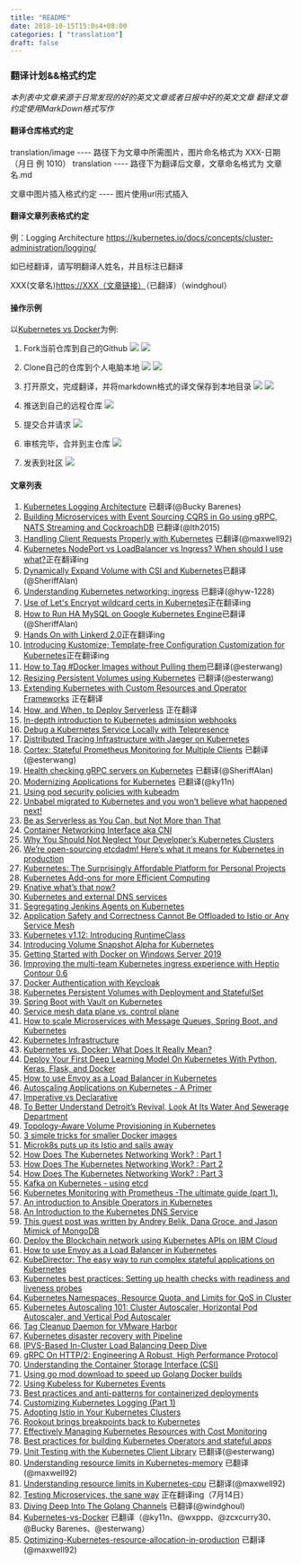 ```yaml
---
title: "README" 
date: 2018-10-15T15:0s4+08:00
categories: [ "translation"]
draft: false
---
```

###  翻译计划&&格式约定

*本列表中文章来源于日常发现的好的英文文章或者日报中好的英文文章*
*翻译文章约定使用MarkDown格式写作*

#### 翻译仓库格式约定
translation/image ---- 路径下为文章中所需图片，图片命名格式为 XXX-日期（月日 例 1010）
translation ---- 路径下为翻译后文章，文章命名格式为 文章名.md

文章中图片插入格式约定 ---- 图片使用url形式插入
#### 翻译文章列表格式约定
例：Logging Architecture <https://kubernetes.io/docs/concepts/cluster-administration/logging/>

如已经翻译，请写明翻译人姓名，并且标注已翻译

XXX(文章名)<https://XXX（文章链接）>（已翻译）（windghoul）

#### 操作示例
以[Kubernetes vs Docker](https://www.sumologic.com/blog/kubernetes-vs-docker/)为例:

1. Fork当前仓库到自己的Github
![](https://github.com/caas-one/news.caas.one/blob/master/translation/images/fork-it.jpg)
![](https://github.com/caas-one/news.caas.one/blob/master/translation/images/forking-it.jpg)

2. Clone自己的仓库到个人电脑本地
![](https://github.com/caas-one/news.caas.one/blob/master/translation/images/clone-it.jpg)
![](https://github.com/caas-one/news.caas.one/blob/master/translation/images/cloning-it.jpg)

3. 打开原文，完成翻译，并将markdown格式的译文保存到本地目录
![](https://github.com/caas-one/news.caas.one/blob/master/translation/images/translate-then-save.jpg)
![](https://github.com/caas-one/news.caas.one/blob/master/translation/images/translating-and-save.jpg)

4. 推送到自己的远程仓库
![](https://github.com/caas-one/news.caas.one/blob/master/translation/images/translating-then-save.jpg)

5. 提交合并请求
![](https://github.com/caas-one/news.caas.one/blob/master/translation/images/submitting-merge-request.jpg)

6. 审核完毕，合并到主仓库
![](https://github.com/caas-one/news.caas.one/blob/master/translation/images/reviewing.jpg)

7. 发表到社区
![](publish-to-community.png)

#### 文章列表

1. [Kubernetes Logging Architecture](https://kubernetes.io/docs/concepts/cluster-administration/logging/) 已翻译(@Bucky Barenes)
2. [Building Microservices with Event Sourcing CQRS in Go using gRPC, NATS Streaming and CockroachDB](https://medium.com/@shijuvar/building-microservices-with-event-sourcing-cqrs-in-go-using-grpc-nats-streaming-and-cockroachdb-98) 已翻译(@lth2015)
3. [Handling Client Requests Properly with Kubernetes](https://freecontent.manning.com/handling-client-requests-properly-with-kubernetes/) 已翻译(@maxwell92)
4. [Kubernetes NodePort vs LoadBalancer vs Ingress? When should I use what?](https://medium.com/google-cloud/kubernetes-nodeport-vs-loadbalancer-vs-ingress-when-should-i-use-what-922f010849e0)正在翻译ing
5. [Dynamically Expand Volume with CSI and Kubernetes](https://kubernetes.io/blog/2018/08/02/ally-expand-volume-with-csi-and-kubernetes/)已翻译(@SheriffAlan)
6. [Understanding Kubernetes networking: ingress](https://medium.com/google-cloud/understanding-kubernetes-networking-ingress-1bc341c84078) 已翻译(@hyw-1228)
7. [Use of Let's Encrypt wildcard certs in Kubernetes](https://rimusz.net/lets-encrypt-wildcard-certs-in-kubernetes/)正在翻译ing
8. [How to Run HA MySQL on Google Kubernetes Engine](https://portworx.com/run-ha-mysql-google-kubernetes-engine/)已翻译(@SheriffAlan)
9. [Hands On with Linkerd 2.0](https://kubernetes.io/blog/2018/09/18/hands-on-with-linkerd-2.0/)正在翻译ing
10. [Introducing Kustomize; Template-free Configuration Customization for Kubernetes](https://kubernetes.io/blog/2018/05/29/introducing-kustomize-template-free-configuration-customization-for-kubernetes/)正在翻译ing
11. [How to Tag #Docker Images without Pulling them](https://dille.name/blog/2018/09/20/how-to-tag-docker-images-without-pulling-them/)已翻译(@esterwang)
12. [Resizing Persistent Volumes using Kubernetes](https://kubernetes.io/blog/2018/07/12/resizing-persistent-volumes-using-kubernetes/) 已翻译(@esterwang)
13. [Extending Kubernetes with Custom Resources and Operator Frameworks](https://speakerdeck.com/ianlewis/extending-kubernetes-with-custom-resources-and-operator-frameworks) 正在翻译
14. [How, and When, to Deploy Serverless](https://thenewstack.io/how-and-when-to-deploy-serverless/) 正在翻译
15. [In-depth introduction to Kubernetes admission webhooks](https://banzaicloud.com/blog/k8s-admission-webhooks/)
16. [Debug a Kubernetes Service Locally with Telepresence](https://articles.microservices.com/debug-a-kubernetes-service-locally-with-telepresence-675eb6e94b09)
17. [Distributed Tracing Infrastructure with Jaeger on Kubernetes](https://medium.com/@masroor.hasan/tracing-infrastructure-with-jaeger-on-kubernetes-6800132a677)
18. [Cortex: Stateful Prometheus Monitoring for Multiple Clients](https://thenewstack.io/cortex-stateful-prometheus-monitoring-for-multiple-clients/) 已翻译(@esterwang)
19. [Health checking gRPC servers on Kubernetes](https://kubernetes.io/blog/2018/10/01/health-checking-grpc-servers-on-kubernetes/) 已翻译(@SheriffAlan)
20. [Modernizing Applications for Kubernetes](https://www.digitalocean.com/community/tutorials/modernizing-applications-for-kubernetes) 已翻译(@ky11n)
21. [Using pod security policies with kubeadm](https://pmcgrath.net/using-pod-security-policies-with-kubeadm)
22. [Unbabel migrated to Kubernetes and you won’t believe what happened next!](https://medium.com/unbabel/unbabel-migrated-to-kubernetes-and-you-wont-believe-what-happened-next-b39f082def1c) 
23. [Be as Serverless as You Can, but Not More than That](https://dzone.com/articles/be-as-serverless-as-you-can-but-not-more-than-that)
24. [Container Networking Interface aka CNI](https://medium.com/@vikram.fugro/container-networking-interface-aka-cni-bdfe23f865cf)
25. [Why You Should Not Neglect Your Developer’s Kubernetes Clusters](https://itnext.io/why-you-should-not-neglect-your-developers-kubernetes-clusters-a658c8ca0e78)
26. [We’re open-sourcing etcdadm! Here’s what it means for Kubernetes in production](https://platform9.com/blog/were-open-sourcing-etcdadm-heres-what-it-means-for-kubernetes-in-production/)
27. [Kubernetes: The Surprisingly Affordable Platform for Personal Projects](http://www.doxsey.net/blog/kubernetes--the-surprisingly-affordable-platform-for-personal-projects)
28. [Kubernetes Add-ons for more Efficient Computing](https://akomljen.com/kubernetes-add-ons-for-more-efficient-computing/)
29. [Knative what’s that now?](https://medium.com/@grapesfrog/knative-whats-that-now-65041e585d3d)
30. [Kubernetes and external DNS services](https://banzaicloud.com/blog/k8s-external-dns-route53/)
31. [Segregating Jenkins Agents on Kubernetes](https://medium.com/@kmadel/segregating-jenkins-agents-on-kubernetes-b2fa9c471423)
32. [Application Safety and Correctness Cannot Be Offloaded to Istio or Any Service Mesh](http://blog.christianposta.com/microservices/application-safety-and-correctness-cannot-be-offloaded-to-istio-or-any-service-mesh/)
33. [Kubernetes v1.12: Introducing RuntimeClass](https://kubernetes.io/blog/2018/10/10/kubernetes-v1.12-introducing-runtimeclass/)
34. [Introducing Volume Snapshot Alpha for Kubernetes](https://kubernetes.io/blog/2018/10/09/introducing-volume-snapshot-alpha-for-kubernetes/)
35. [Getting Started with Docker on Windows Server 2019](https://blog.sixeyed.com/getting-started-with-docker-on-windows-server-2019/)
36. [Improving the multi-team Kubernetes ingress experience with Heptio Contour 0.6](https://blog.heptio.com/improving-the-multi-team-kubernetes-ingress-experience-with-heptio-contour-0-6-55ae0c0cadef)
37. [Docker Authentication with Keycloak](https://developers.redhat.com/blog/2017/10/31/docker-authentication-keycloak/)
38. [Kubernetes Persistent Volumes with Deployment and StatefulSet](https://akomljen.com/kubernetes-persistent-volumes-with-deployment-and-statefulset/)
39. [Spring Boot with Vault on Kubernetes](https://banzaicloud.com/blog/vault-java-spotguide/)
40. [Service mesh data plane vs. control plane](https://blog.envoyproxy.io/service-mesh-data-plane-vs-control-plane-2774e720f7fc)
41. [How to scale Microservices with Message Queues, Spring Boot, and Kubernetes](https://medium.freecodecamp.org/how-to-scale-microservices-with-message-queues-spring-boot-and-kubernetes-f691b7ba3acf)
42. [Kubernetes Infrastructure](https://docs.okd.io/latest/architecture/infrastructure_components/kubernetes_infrastructure.htmn)
43. [Kubernetes vs. Docker: What Does It Really Mean?](https://www.sumologic.com/blog/devops/kubernetes-vs-docker/)
44. [Deploy Your First Deep Learning Model On Kubernetes With Python, Keras, Flask, and Docker](https://medium.com/analytics-vidhya/deploy-your-first-deep-learning-model-on-kubernetes-with-python-keras-flask-and-docker-575dc07d9e76)
45. [How to use Envoy as a Load Balancer in Kubernetes](https://blog.markvincze.com/how-to-use-envoy-as-a-load-balancer-in-kubernetes/)
46. [Autoscaling Applications on Kubernetes - A Primer](https://blog.tomkerkhove.be/2018/10/08/autoscaling-applications-on-kubernetes-a-primer/)
47. [Imperative vs Declarative](https://medium.com/@dominik.tornow/imperative-vs-declarative-8abc7dcae82e)
48. [To Better Understand Detroit’s Revival, Look At Its Water And Sewerage Department](https://www.forbes.com/sites/oracle/2018/10/09/to-better-understand-detroits-revival-look-at-its-water-and-sewerage-department/#23dd6326d63e)
49. [Topology-Aware Volume Provisioning in Kubernetes](https://kubernetes.io/blog/2018/10/11/topology-aware-volume-provisioning-in-kubernetes/)
50. [3 simple tricks for smaller Docker images](https://medium.com/skills-matter/3-simple-tricks-for-smaller-docker-images-cf2760645621)
51. [Microk8s puts up its Istio and sails away](https://itnext.io/microk8s-puts-up-its-istio-and-sails-away-104c5a16c3c2)
52. [How Does The Kubernetes Networking Work? : Part 1](https://www.level-up.one/kubernetes-networking-pods-levelup/)
53. [How Does The Kubernetes Networking Work? : Part 2](https://www.level-up.one/kubernetes-networking-series-two/)
54. [How Does The Kubernetes Networking Work? : Part 3](https://www.level-up.one/kubernetes-networking-3-level-up/)
55. [Kafka on Kubernetes - using etcd](https://banzaicloud.com/blog/kafka-on-etcd/)
56. [Kubernetes Monitoring with Prometheus -The ultimate guide (part 1).](https://sysdig.com/blog/kubernetes-monitoring-prometheus/)
57. [An introduction to Ansible Operators in Kubernetes](https://opensource.com/article/18/10/ansible-operators-kubernetes)
58. [An Introduction to the Kubernetes DNS Service](https://www.digitalocean.com/community/tutorials/an-introduction-to-the-kubernetes-dns-service)
59. [This guest post was written by Andrey Belik, Dana Groce, and Jason Mimick of MongoDB](https://blog.openshift.com/mongodb-kubernetes-operator/#.W8Y7ugmdw4A.twitter)
60. [Deploy the Blockchain network using Kubernetes APIs on IBM Cloud](https://github.com/IBM/blockchain-network-on-kubernetes)
61. [How to use Envoy as a Load Balancer in Kubernetes](https://blog.markvincze.com/how-to-use-envoy-as-a-load-balancer-in-kubernetes/)
62. [KubeDirector: The easy way to run complex stateful applications on Kubernetes](https://kubernetes.io/blog/2018/10/03/kubedirector-the-easy-way-to-run-complex-stateful-applications-on-kubernetes/)
63. [Kubernetes best practices: Setting up health checks with readiness and liveness probes](https://cloud.google.com/blog/products/gcp/kubernetes-best-practices-setting-up-health-checks-with-readiness-and-liveness-probes)
64. [Kubernetes Namespaces, Resource Quota, and Limits for QoS in Cluster](https://blog.couchbase.com/kubernetes-namespaces-resource-quota-limits-qos-cluster/)
65. [Kubernetes Autoscaling 101: Cluster Autoscaler, Horizontal Pod Autoscaler, and Vertical Pod Autoscaler](https://medium.com/magalix/kubernetes-autoscaling-101-cluster-autoscaler-horizontal-pod-autoscaler-and-vertical-pod-2a441d9ad231)
66. [Tag Cleanup Daemon for VMware Harbor](https://github.com/HylandSoftware/Harbor.Tagd)
67. [Kubernetes disaster recovery with Pipeline](https://banzaicloud.com/blog/k8s-disaster-recovery/)
68. [IPVS-Based In-Cluster Load Balancing Deep Dive](https://kubernetes.io/blog/2018/07/09/ipvs-based-in-cluster-load-balancing-deep-dive/)
69. [gRPC On HTTP/2: Engineering A Robust, High Performance Protocol](https://www.cncf.io/blog/2018/08/31/grpc-on-http-2-engineering-a-robust-high-performance-protocol/)
70. [Understanding the Container Storage Interface (CSI)](https://medium.com/google-cloud/understanding-the-container-storage-interface-csi-ddbeb966a3b)
71. [Using go mod download to speed up Golang Docker builds](https://medium.com/@petomalina/using-go-mod-download-to-speed-up-golang-docker-builds-707591336888)
72. [Using Kubeless for Kubernetes Events](https://leebriggs.co.uk/blog/2018/10/16/using-kubeless-for-kubernetes-events.html)
73. [Best practices and anti-patterns for containerized deployments](https://techbeacon.com/best-practices-anti-patterns-containerized-deployments)
74. [Customizing Kubernetes Logging (Part 1)](https://medium.com/uptime-99/adopting-istio-in-your-kubernetes-clusters-a3e28ed6f4b7)
75. [Adopting Istio in Your Kubernetes Clusters](https://medium.com/uptime-99/adopting-istio-in-your-kubernetes-clusters-a3e28ed6f4b7)
76. [Rookout brings breakpoints back to Kubernetes](https://www.rookout.com/pr/rookout_brings_breakpoints_back_to-_kubernetes)
77. [Effectively Managing Kubernetes Resources with Cost Monitoring](https://medium.com/kubecost/effectively-managing-kubernetes-with-cost-monitoring-96b54464e419)
78. [Best practices for building Kubernetes Operators and stateful apps](https://cloud.google.com/blog/products/containers-kubernetes/best-practices-for-building-kubernetes-operators-and-stateful-apps)
79. [Unit Testing with the Kubernetes Client Library](https://matt-rickard.com/kubernetes-unit-testing/) 已翻译(@esterwang)
80. [Understanding resource limits in Kubernetes-memory](https://medium.com/@betz.mark/understanding-resource-limits-in-kubernetes-memory-6b41e9a955f9) 已翻译(@maxwell92)
81. [Understanding resource limits in Kubernetes-cpu](https://medium.com/@betz.mark/understanding-resource-limits-in-kubernetes-memory-6b41e9a955f://medium.com/@betz.mark/understanding-resource-limits-in-kubernetes-cpu-time-9eff74d3161b) 已翻译(@maxwell92)
82. [Testing Microservices, the sane way](https://medium.com/@copyconstruct/testing-microservices-the-sane-way-9bb31d158c16) 正在翻译ing（7月14日）
83. [Diving Deep Into The Golang Channels](https://codeburst.io/diving-deep-into-the-golang-channels-549fd4ed21a8) 已翻译(@windghoul)
84. [Kubernetes-vs-Docker](https://www.sumologic.com/blog/kubernetes-vs-docker/) 已翻译（@ky11n、@wxppp、@zcxcurry30、@Bucky Barenes、@esterwang）
85. [Optimizing-Kubernetes-resource-allocation-in-production](https://opensource.com/article/18/12/optimizing-kubernetes-resource-allocation-production?utm_campaign=intrel) 已翻译(@maxwell92)
